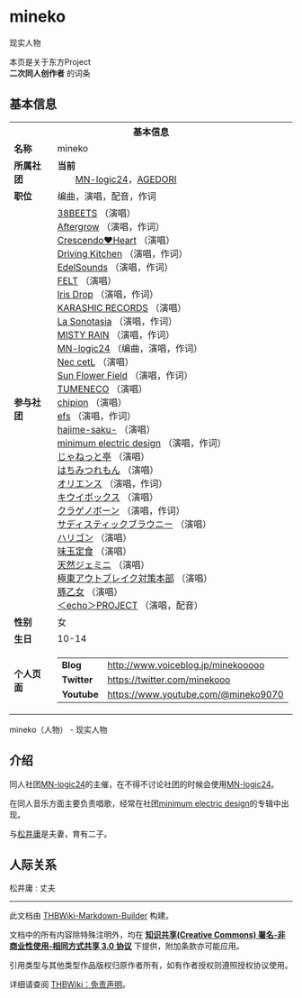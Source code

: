 # mineko

<!-- source html: G:\repos\THBWiki-Markdown-Builder\THBWikiMarkdown\Temp\main\3\36\ns0%3Amineko.html -->

现实人物

本页是关于东方Project  
 **二次同人创作者** 的词条
## 基本信息

<table><tbody><tr><th colspan="3">基本信息</th></tr><tr><td class="label"><b>名称</b></td><td> mineko </td></tr><tr><td class="label"><b>所属社团</b></td><td><b>当前</b><div style="margin-left:2em;"><a href="./MN-logic24.md" title="MN-logic24">MN-logic24</a>，<a rel="nofollow" class="external text" href="http://miniele.web.fc2.com/agedori/">AGEDORI</a></div></td></tr><tr><td class="label"><b>职位</b></td><td>编曲，演唱，配音，作词</td></tr><tr><td class="label"><b>参与社团</b></td><td><a href="./38BEETS.md" title="38BEETS">38BEETS</a> （演唱）<br><a href="./Aftergrow.md" title="Aftergrow">Aftergrow</a> （演唱，作词）<br><a href="./Crescendo♥Heart.md" title="Crescendo♥Heart">Crescendo♥Heart</a> （演唱）<br><a href="./Driving_Kitchen.md" title="Driving Kitchen">Driving Kitchen</a> （演唱，作词）<br><a href="./EdelSounds.md" title="EdelSounds">EdelSounds</a> （演唱，作词）<br><a href="./FELT.md" title="FELT">FELT</a> （演唱）<br><a href="./Iris_Drop.md" title="Iris Drop">Iris Drop</a> （演唱，作词）<br><a href="./KARASHIC_RECORDS.md" title="KARASHIC RECORDS">KARASHIC RECORDS</a> （演唱）<br><a href="./La_Sonotasia.md" title="La Sonotasia">La Sonotasia</a> （演唱，作词）<br><a href="./MISTY_RAIN.md" title="MISTY RAIN">MISTY RAIN</a> （演唱，作词）<br><a href="./MN-logic24.md" title="MN-logic24">MN-logic24</a> （编曲，演唱，作词）<br><a href="./Nec_cetL.md" title="Nec cetL">Nec cetL</a> （演唱）<br><a href="./Sun_Flower_Field.md" title="Sun Flower Field">Sun Flower Field</a> （演唱，作词）<br><a href="./TUMENECO.md" title="TUMENECO">TUMENECO</a> （演唱）<br><a href="./chipion.md" title="chipion">chipion</a> （演唱）<br><a href="./efs.md" title="efs">efs</a> （演唱，作词）<br><a href="./hajime-saku-.md" title="hajime-saku-">hajime-saku-</a> （演唱）<br><a href="./minimum_electric_design.md" title="minimum electric design">minimum electric design</a> （演唱，作词）<br><a href="./じゃねっと亭.md" title="じゃねっと亭">じゃねっと亭</a> （演唱）<br><a href="./はちみつれもん.md" title="はちみつれもん">はちみつれもん</a> （演唱）<br><a href="./オリエンス.md" title="オリエンス">オリエンス</a> （演唱，作词）<br><a href="./キウイボックス.md" title="キウイボックス">キウイボックス</a> （演唱）<br><a href="./クラゲノボーン.md" title="クラゲノボーン">クラゲノボーン</a> （演唱，作词）<br><a href="./サディスティックブラウニー.md" title="サディスティックブラウニー">サディスティックブラウニー</a> （演唱）<br><a href="./ハリゴン.md" title="ハリゴン">ハリゴン</a> （演唱）<br><a href="./味玉定食.md" title="味玉定食">味玉定食</a> （演唱）<br><a href="./天然ジェミニ.md" title="天然ジェミニ">天然ジェミニ</a> （演唱）<br><a href="./極東アウトブレイク対策本部.md" title="極東アウトブレイク対策本部">極東アウトブレイク対策本部</a> （演唱）<br><a href="./豚乙女.md" title="豚乙女">豚乙女</a> （演唱）<br><a href="./＜echo＞PROJECT.md" title="＜echo＞PROJECT">＜echo＞PROJECT</a> （演唱，配音）</td></tr><tr><td class="label"><b>性别</b></td><td>女</td></tr><tr><td class="label"><b>生日</b></td><td>10-14</td></tr><tr><td class="label"><b>个人页面</b></td><td><table border="0" cellspacing="0" cellpadding="0"><tbody><tr><td><b>Blog</b></td><td><a rel="nofollow" class="external free" href="http://www.voiceblog.jp/minekooooo">http://www.voiceblog.jp/minekooooo</a></td></tr><tr><td><b>Twitter</b></td><td><a rel="nofollow" class="external free" href="https://twitter.com/minekooo">https://twitter.com/minekooo</a></td></tr><tr><td><b>Youtube</b></td><td><a rel="nofollow" class="external free" href="https://www.youtube.com/@mineko9070">https://www.youtube.com/@mineko9070</a></td></tr></tbody></table></td></tr></tbody></table>

mineko（人物） - 现实人物
## 介绍
  
同人社团[MN-logic24](./MN-logic24.md)的主催，在不得不讨论社团的时候会使用[MN-logic24](./MN-logic24.md)。
  
  
在同人音乐方面主要负责唱歌，经常在社团[minimum electric design](./minimum_electric_design.md)的专辑中出现。
  
  
与[松井庸](./松井庸.md)是夫妻，育有二子。
  

## 人际关系
松井庸
: 丈夫





---

此文档由 [THBWiki-Markdown-Builder](https://github.com/Delsin-Yu/THBWiki-Markdown-Builder) 构建。

文档中的所有内容除特殊注明外，均在 [**知识共享(Creative Commons) 署名-非商业性使用-相同方式共享 3.0 协议**](https://creativecommons.org/licenses/by-sa/3.0/deed.zh-hans) 下提供，附加条款亦可能应用。

引用类型与其他类型作品版权归原作者所有，如有作者授权则遵照授权协议使用。

详细请查阅 [THBWiki：免责声明](https://thbwiki.cc/THBWiki:%E5%85%8D%E8%B4%A3%E5%A3%B0%E6%98%8E)。


